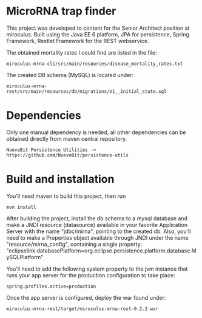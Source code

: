 # MicroRNA trap finder

This project was developed to content for the Senior Architect position at 
miroculus. Built using the Java EE 6 platform, JPA for persistence, Spring
Framework, Restlet Framework for the REST webservice.

The obtained mortality rates I could find are listed in the file:

    miroculus-mrna-cli/src/main/resources/disease_mortality_rates.txt

The created DB schema (MySQL) is located under:

    miroculus-mrna-rest/src/main/resources/db/migrations/V1__initial_state.sql

# Dependencies

Only one manual dependency is needed, all other dependencies can be obtained
directly from maven central repository.

    NueveBit Persistence Utilities -> https://github.com/NueveBit/persistence-utils

# Build and installation

You'll need maven to build this project, then run

    mvn install

After building the project, install the db schema to a mysql database and
make a JNDI resource (datasource) available in your favorite Application Server 
with the name "jdbc/mirna", pointing to the created db. Also, you'll need
to make a Properties object available through JNDI under the name
"resource/mirna_config", containing a single property: 
"eclipselink.databasePlatform=org.eclipse.persistence.platform.database.MySQLPlatform"

You'll need to add the following system property to the jvm instance that runs
your app server for the production configuration to take place:

    spring.profiles.active=production
    
Once the app server is configured, deploy the war found under:
    
    miroculus-mrna-rest/target/miroculus-mrna-rest-0.2.2.war
